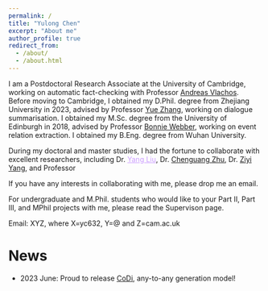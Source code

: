 ```yaml
---
permalink: /
title: "Yulong Chen"
excerpt: "About me"
author_profile: true
redirect_from:
  - /about/
  - /about.html
---
```

I am a Postdoctoral Research Associate at the University of Cambridge, working on automatic fact-checking with Professor [Andreas Vlachos](http://andreasvlachos.github.io). Before moving to Cambridge, I obtained my D.Phil. degree from Zhejiang University in 2023, advised by Professor [Yue Zhang](https://frcchang.github.io/), working on dialogue summarisation. I obtained my M.Sc. degree from the University of Edinburgh in 2018, advised by Professor [Bonnie Webber](https://homepages.inf.ed.ac.uk/bonnie/), working on event relation extraction. I obtained my B.Eng. degree from Wuhan University.

During my doctoral and master studies, I had the fortune to collaborate with excellent researchers, including Dr. <a href="https://nlp-yang.github.io/" style="color: rgb(203, 157, 255);">Yang Liu</a>, Dr. <a href="https://cs.stanford.edu/~cgzhu/">Chenguang Zhu</a>, Dr. <a href="https://ziyi-yang.github.io/">Ziyi Yang</a>, and Professor 

If you have any interests in collaborating with me, please drop me an email.

For undergraduate and M.Phil. students who would like to your Part II, Part III, and MPhil projects with me, please read the Supervison page.

Email: XYZ, where X=yc632, Y=@ and Z=cam.ac.uk

News
======
* 2023 June: Proud to release [CoDi](https://codi-gen.github.io/), any-to-any generation model!

